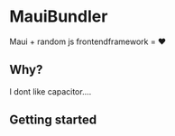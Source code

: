 # MauiBundler
Maui + random js frontendframework = ❤️

## Why?

I dont like capacitor....

## Getting started

